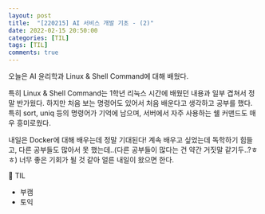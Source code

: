 ```yaml
---
layout: post
title:  "[220215] AI 서비스 개발 기초 - (2)"
date: 2022-02-15 20:50:00
categories: [TIL]
tags: [TIL]
comments: true
---
```

오늘은 AI 윤리학과 Linux & Shell Command에 대해 배웠다.

특히 Linux & Shell Command는 1학년 리눅스 시간에 배웠던 내용과 일부 겹쳐서 정말 반가웠다.
하지만 처음 보는 명령어도 있어서 처음 배운다고 생각하고 공부를 했다.
특히 sort, uniq 등의 명령어가 기억에 남으며, 서버에서 자주 사용하는 쉘 커맨드도 매우 흥미로웠다.

내일은 Docker에 대해 배우는데 정말 기대된다! 계속 배우고 싶었는데 독학하기 힘들고, 다른 공부들도 많아서 못 했는데..(다른 공부들이 많다는 건 약간 거짓말 같기두..?ㅎㅎ) 너무 좋은 기회가 될 것 같아 얼른 내일이 왔으면 한다.

📝 TIL
- 부캠
- 토익